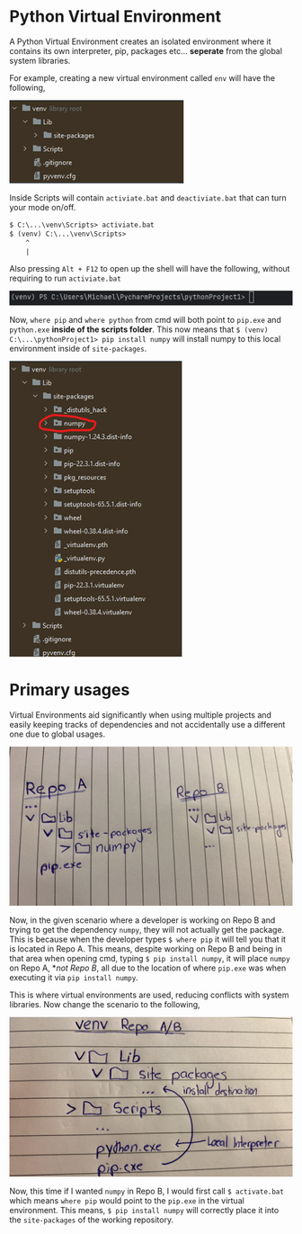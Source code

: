 # Python Virtual Environment

A Python Virtual Environment creates an isolated environment where it contains its own interpreter, pip, packages etc... **seperate** from the global system libraries.

For example, creating a new virtual environment called `env` will have the following,

![](./images/venv.png)

Inside Scripts will contain `activiate.bat` and `deactiviate.bat` that can turn your mode on/off.

```
$ C:\...\venv\Scripts> activiate.bat
$ (venv) C:\...\venv\Scripts>
    ^
    |
```

Also pressing `Alt + F12` to open up the shell will have the following, without requiring to run `activiate.bat`

![](./images/venv2.png)

Now, `where pip` and `where python` from cmd will both point to `pip.exe` and `python.exe` **inside of the scripts folder**. This now means that `$ (venv) C:\...\pythonProject1> pip install numpy` will install numpy to this local environment inside of `site-packages`.

![](./images/venv3.png)

# Primary usages

Virtual Environments aid significantly when using multiple projects and easily keeping tracks of dependencies and not accidentally use a different one due to global usages.

![](./images/venv5.jpg)

Now, in the given scenario where a developer is working on Repo B and trying to get the dependency `numpy`, they will not actually get the package. This is because when the developer types `$ where pip` it will tell you that it is located in Repo A. This means, despite working on Repo B and being in that area when opening cmd, typing `$ pip install numpy`, it will place `numpy` on Repo A, **not Repo B*, all due to the location of where `pip.exe` was when executing it via `pip install numpy`.

This is where virtual environments are used, reducing conflicts with system libraries. Now change the scenario to the following,

![](./images/venv6.jpg)

Now, this time if I wanted `numpy` in Repo B, I would first call `$ activate.bat` which means `where pip` would point to the `pip.exe` in the virtual environment. This means, `$ pip install numpy` will correctly place it into the `site-packages` of the working repository.